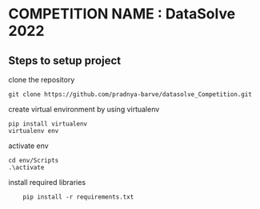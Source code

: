 # COMPETITION NAME : DataSolve 2022

## Steps to setup project

clone the repository
```
git clone https://github.com/pradnya-barve/datasolve_Competition.git
```

create virtual environment by using virtualenv
```
pip install virtualenv
virtualenv env
```

activate env
```
cd env/Scripts
.\activate
```
install required libraries
```
    pip install -r requirements.txt

```

